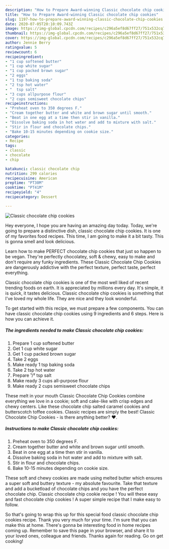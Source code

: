 ```yaml
---
description: "How to Prepare Award-winning Classic chocolate chip cookies"
title: "How to Prepare Award-winning Classic chocolate chip cookies"
slug: 1197-how-to-prepare-award-winning-classic-chocolate-chip-cookies
date: 2020-07-05T20:10:09.743Z
image: https://img-global.cpcdn.com/recipes/c296a5ef8d67ff27/751x532cq70/classic-chocolate-chip-cookies-recipe-main-photo.jpg
thumbnail: https://img-global.cpcdn.com/recipes/c296a5ef8d67ff27/751x532cq70/classic-chocolate-chip-cookies-recipe-main-photo.jpg
cover: https://img-global.cpcdn.com/recipes/c296a5ef8d67ff27/751x532cq70/classic-chocolate-chip-cookies-recipe-main-photo.jpg
author: Jennie Berry
ratingvalue: 5
reviewcount: 6
recipeingredient:
- "1 cup softened butter"
- "1 cup white sugar"
- "1 cup packed brown sugar"
- "2 eggs"
- "1 tsp baking soda"
- "2 tsp hot water"
- "  tsp salt"
- "3 cups allpurpose flour"
- "2 cups semisweet chocolate chips"
recipeinstructions:
- "Preheat oven to 350 degrees F."
- "Cream together butter and white and brown sugar until smooth."
- "Beat in one egg at a time then stir in vanilla."
- "Dissolve baking soda in hot water and add to mixture with salt."
- "Stir in flour and chocolate chips."
- "Bake 10-15 minutes depending on cookie size."
categories:
- Recipe
tags:
- classic
- chocolate
- chip

katakunci: classic chocolate chip 
nutrition: 299 calories
recipecuisine: American
preptime: "PT30M"
cooktime: "PT41M"
recipeyield: "4"
recipecategory: Dessert

---
```



![Classic chocolate chip cookies](https://img-global.cpcdn.com/recipes/c296a5ef8d67ff27/751x532cq70/classic-chocolate-chip-cookies-recipe-main-photo.jpg)

Hey everyone, I hope you are having an amazing day today. Today, we're going to prepare a distinctive dish, classic chocolate chip cookies. It is one of my favorites food recipes. This time, I am going to make it a bit tasty. This is gonna smell and look delicious.

Learn how to make PERFECT chocolate chip cookies that just so happen to be vegan. They&#39;re perfectly chocolatey, soft &amp; chewy, easy to make and don&#39;t require any funky ingredients. These Classic Chocolate Chip Cookies are dangerously addictive with the perfect texture, perfect taste, perfect everything.

Classic chocolate chip cookies is one of the most well liked of recent trending foods on earth. It is appreciated by millions every day. It's simple, it is quick, it tastes delicious. Classic chocolate chip cookies is something that I've loved my whole life. They are nice and they look wonderful.


To get started with this recipe, we must prepare a few components. You can have classic chocolate chip cookies using 9 ingredients and 6 steps. Here is how you can achieve it.

<!--inarticleads1-->

##### The ingredients needed to make Classic chocolate chip cookies:

1. Prepare 1 cup softened butter
1. Get 1 cup white sugar
1. Get 1 cup packed brown sugar
1. Take 2 eggs
1. Make ready 1 tsp baking soda
1. Take 2 tsp hot water
1. Prepare  ¹/² tsp salt
1. Make ready 3 cups all-purpose flour
1. Make ready 2 cups semisweet chocolate chips


These melt in your mouth Classic Chocolate Chip Cookies combine everything we love in a cookie; soft and cake-like with crisp edges and chewy centers. Like these chocolate chip salted caramel cookies and butterscotch toffee cookies. Classic recipes are simply the best! Classic Chocolate Chip Cookies - is there anything better? ❤️. 

<!--inarticleads2-->

##### Instructions to make Classic chocolate chip cookies:

1. Preheat oven to 350 degrees F.
1. Cream together butter and white and brown sugar until smooth.
1. Beat in one egg at a time then stir in vanilla.
1. Dissolve baking soda in hot water and add to mixture with salt.
1. Stir in flour and chocolate chips.
1. Bake 10-15 minutes depending on cookie size.


These soft and chewy cookies are made using melted butter which ensures a super soft and buttery texture - my absolute favourite. Take that texture and add a bucketload of chocolate chips and you have the perfect chocolate chip. Classic chocolate chip cookie recipe ! You will these easy and fast chocolate chip cookies ! A super simple recipe that I make easy to follow. 

So that's going to wrap this up for this special food classic chocolate chip cookies recipe. Thank you very much for your time. I'm sure that you can make this at home. There's gonna be interesting food in home recipes coming up. Remember to save this page in your browser, and share it to your loved ones, colleague and friends. Thanks again for reading. Go on get cooking!
